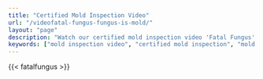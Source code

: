 ```yaml
---
title: "Certified Mold Inspection Video"
url: "/videofatal-fungus-fungus-is-mold/"
layout: "page"
description: "Watch our certified mold inspection video 'Fatal Fungus' to understand mold inspection processes and the importance of professional assessments."
keywords: ["mold inspection video", "certified mold inspection", "mold testing video", "mold inspection process", "mold education"]
---
```



{{< fatalfungus >}}
